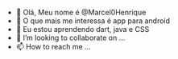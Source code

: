 - 👋 Olá, Meu nome é @Marcel0Henrique
- 👀 O que mais me interessa é app para android
- 🌱 Eu estou aprendendo dart, java e CSS
- 💞️ I’m looking to collaborate on ...
- 📫 How to reach me ...

<!---
Marcel0Henrique/Marcel0Henrique is a ✨ special ✨ repository because its `README.md` (this file) appears on your GitHub profile.
You can click the Preview link to take a look at your changes.
--->
